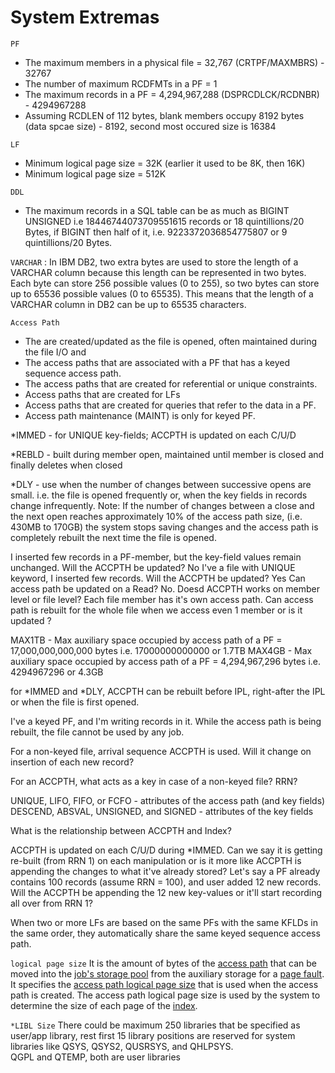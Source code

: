 # System Extremas

`PF`
- The maximum members in a physical file = 32,767 (CRTPF/MAXMBRS) - 32767
- The number of maximum RCDFMTs in a PF = 1 
- The maximum records in a PF = 4,294,967,288 (DSPRCDLCK/RCDNBR) - 4294967288
- Assuming RCDLEN of 112 bytes, blank members occupy 8192 bytes (data spcae size) - 8192, second most occured size is 16384


`LF`
- Minimum logical page size = 32K (earlier it used to be 8K, then 16K)
- Minimum logical page size = 512K

`DDL`
- The maximum records in a SQL table can be as much as BIGINT UNSIGNED i.e 18446744073709551615 records or 18 quintillions/20 Bytes, if BIGINT then half of it, i.e. 9223372036854775807 or 9 quintillions/20 Bytes.

`VARCHAR` : In IBM DB2, two extra bytes are used to store the length of a VARCHAR column because this length can be represented in two bytes.
Each byte can store 256 possible values (0 to 255), so two bytes can store up to 65536 possible values (0 to 65535). This means that the length of a VARCHAR column in DB2 can be up to 65535 characters.

`Access Path`
- The are created/updated as the file is opened, often maintained during the file I/O and 
- The access paths that are associated with a PF that has a keyed sequence access path.
- The access paths that are created for referential or unique constraints.                                                  
- Access paths that are created for LFs
- Access paths that are created for queries that refer to the data in a PF.
- Access path maintenance (MAINT) is only for keyed PF.

\*IMMED - for UNIQUE key-fields; ACCPTH is updated on each C/U/D

\*REBLD - built during member open, maintained until member is closed and finally deletes when closed

\*DLY - use when the number of changes between successive opens are small.
i.e. the file is opened frequently
or, when the key fields in records change infrequently.
Note: If the number of changes between a close and the next open reaches 
approximately 10% of the access path size, (i.e. 430MB to 170GB)
the system stops saving changes and the access path is completely rebuilt the next time the file is opened.

I inserted few records in a PF-member, but the key-field values remain unchanged. Will the ACCPTH be updated? No
I've a file with UNIQUE keyword, I inserted few records. Will the ACCPTH be updated? Yes
Can access path be updated on a Read? No.
Doesd ACCPTH works on member level or file level? Each file member has it's own access path.
Can access path is rebuilt for the whole file when we access even 1 member or is it updated ?

MAX1TB - Max auxiliary space occupied by access path of a PF = 17,000,000,000,000 bytes i.e. 17000000000000 or 1.7TB
MAX4GB - Max auxiliary space occupied by access path of a PF = 4,294,967,296 bytes i.e. 4294967296 or 4.3GB

for \*IMMED and \*DLY, ACCPTH can be rebuilt before IPL, right-after the IPL or when the file is first opened.

I've a keyed PF, and I'm writing records in it.
While the access path is being rebuilt, the file cannot be used by any job.

For a non-keyed file, arrival sequence ACCPTH is used. Will it change on insertion of each new record?

For an ACCPTH, what acts as a key in case of a non-keyed file? RRN?

UNIQUE, LIFO, FIFO, or FCFO - attributes of the access path (and key fields)
DESCEND, ABSVAL, UNSIGNED, and SIGNED - attributes of the key fields

What is the relationship between ACCPTH and Index?

ACCPTH is updated on each C/U/D during \*IMMED.
Can we say it is getting re-built (from RRN 1) on each manipulation or is it more like ACCPTH is appending the changes to what it've already stored?
Let's say a PF already contains 100 records (assume RRN = 100), and user added 12 new records. 
Will the ACCPTH be appending the 12 new key-values or it'll start recording all over from RRN 1? 

When two or more LFs are based on the same PFs with the same KFLDs in the same order, 
they automatically share the same keyed sequence access path.

`logical page size`
It is the amount of bytes of the [access path]() that can be moved into the [job's storage pool]() from the auxiliary storage for a [page fault]().
It specifies the [access path logical page size]() that is used when the access path is created.
The access path logical page size is used by the system to determine the size of each page of the [index]().

`*LIBL Size` 
There could be maximum 250 libraries that be specified as user/app library, rest first 15 library positions are reserved for system libraries like QSYS, QSYS2, QUSRSYS, and QHLPSYS.  
QGPL and QTEMP, both are user libraries
